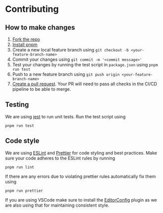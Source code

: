 # Contributing

## How to make changes
1. [Fork the repo](https://help.github.com/articles/fork-a-repo/)
2. [Install pnpm](https://pnpm.io/installation)
3. Create a new local feature branch using `git checkout -b <your-feature-branch-name>`
4. Commit your changes using `git commit -m '<commit message>'`
5. Test your changes by running the test script in `package.json` using `pnpm run test`
6. Push to a new feature branch using `git push origin <your-feature-branch-name>`
7. [Create a pull request](https://help.github.com/articles/creating-a-pull-request). Your PR will need to pass all checks in the CI/CD pipeline to be able to merge.

## Testing
We are using [jest](https://jestjs.io/) to run unit tests. Run the test script using
```
pnpm run test
```

## Code style
We are using [ESLint](https://eslint.org/) and [Prettier](https://prettier.io/) for code styling and best practices. Make sure your code adheres to the ESLint rules by running
```
pnpm run lint
```

If there are any errors due to violating prettier rules automatically fix them using
```
pnpm run prettier
```

If you are using VSCode make sure to install the [EditorConfig](https://editorconfig.org/) plugin as we are also using that for maintaining consistent style.
